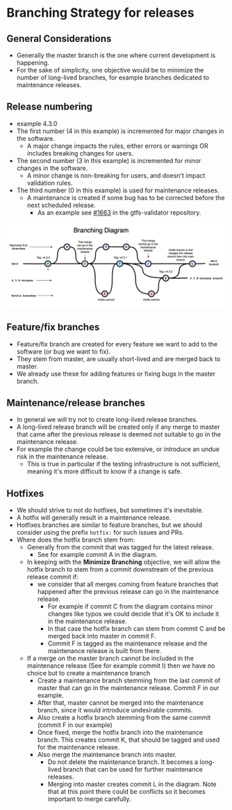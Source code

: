 # Branching Strategy for releases

## General Considerations

- Generally the master branch is the one where current development is happening.
- For the sake of simplicity, one objective would be to minimize the number of long-lived branches, for example branches dedicated to maintenance releases.
 

## Release numbering
- example 4.3.0
- The first number (4 in this example) is incremented for major changes in the software. 
  - A major change impacts the rules, either errors or warnings OR includes breaking changes for users.
- The second number (3 in this example) is incremented for minor changes in the software.
  - A minor change is non-breaking for users, and doesn't impact validation rules.
- The third number (0 in this example) is used for maintenance releases.
  - A maintenance is created if some bug has to be corrected before the next scheduled release.
    - As an example see [#1663](https://github.com/MobilityData/gtfs-validator/pull/1653) in the gtfs-validator repository.
  
![](BranchingDiagram.png)

## Feature/fix branches

- Feature/fix branch are created for every feature we want to add to the software (or bug we want to fix).
- They stem from master, are usually short-lived and are merged back to master.
- We already use these for adding features or fixing bugs in the master branch. 

## Maintenance/release branches
- In general we will try not to create long-lived release branches.
- A long-lived release branch will be created only if any merge to master that came after the previous release is deemed not suitable to go in the maintenance release.
- For example the change could be too extensive, or introduce an undue risk in the maintenance release. 
  - This is true in particular if the testing infrastructure is not sufficient, meaning it's more difficult to know if a change is safe.


## Hotfixes
- We should strive to not do hotfixes, but sometimes it's inevitable.
- A hotfix will generally result in a maintenance release.
- Hotfixes branches are similar to feature branches, but we should consider using the prefix `hotfix:` for such issues and PRs.
- Where does the hotfix branch stem from:
    - Generally from the commit that was tagged for the latest release.
        - See for example commit A in the diagram.
    - In keeping with the **Minimize Branching** objective, we will allow the hotfix branch to stem from a commit
      downstream of the previous release commit if:
        - we consider that all merges coming from feature branches that happened after the previous release can go in the maintenance release.
            - For example if commit C from the diagram contains minor changes like typos we could decide that it's OK to include it in the maintenance release.
            - In that case the hotfix branch can stem from commit C and be merged back into master in commit F.
            - Commit F is tagged as the maintenance release and the maintenance release is built from there.
    - If a merge on the master branch cannot be included in the maintenance release (See for example commit I) then we have no choice but to create a maintenance branch
        - Create a maintenance branch stemming from the last commit of master that can go in the maintenance release. Commit F in our example.
        - After that, master cannot be merged into the maintenance branch, since it would introduce undesirable commits.
        - Also create a hotfix branch stemming from the same commit (commit F in our example)
        - Once fixed, merge the hotfix branch into the maintenance branch. This creates commit K, that should be tagged and used for the maintenance release.
        - Also merge the maintenance branch into master.
            - Do not delete the maintenance branch. It becomes a long-lived branch that can be used for further maintenance releases.
            - Merging into master creates commit L in the diagram. Note that at this point there could be conflicts so it becomes important to merge carefully.
 